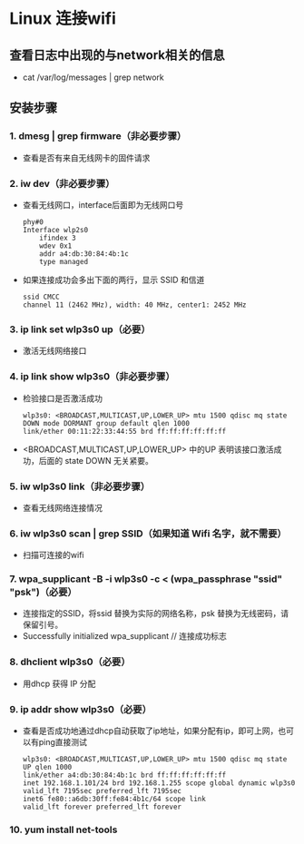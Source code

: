 # Linux 连接wifi

## 查看日志中出现的与network相关的信息

- cat /var/log/messages \| grep network

## 安装步骤

### 1. dmesg \| grep firmware（非必要步骤）

- 查看是否有来自无线网卡的固件请求

### 2. iw dev（非必要步骤）

- 查看无线网口，interface后面即为无线网口号

    ``` shell
    phy#0
    Interface wlp2s0
        ifindex 3
        wdev 0x1
        addr a4:db:30:84:4b:1c
        type managed
    ```

- 如果连接成功会多出下面的两行，显示 SSID 和信道

    ``` shell
    ssid CMCC
    channel 11 (2462 MHz), width: 40 MHz, center1: 2452 MHz
    ```

### 3. ip link set wlp3s0 up（必要）

- 激活无线网络接口

### 4. ip link show wlp3s0（非必要步骤）

- 检验接口是否激活成功

    ``` shell
    wlp3s0: <BROADCAST,MULTICAST,UP,LOWER_UP> mtu 1500 qdisc mq state DOWN mode DORMANT group default qlen 1000
    link/ether 00:11:22:33:44:55 brd ff:ff:ff:ff:ff:ff 
    ```

- <BROADCAST,MULTICAST,UP,LOWER_UP> 中的UP 表明该接口激活成功，后面的 state DOWN 无关紧要。

### 5. iw wlp3s0 link（非必要步骤）

- 查看无线网络连接情况

### 6. iw wlp3s0 scan \| grep SSID（如果知道 Wifi 名字，就不需要）

- 扫描可连接的wifi

### 7. wpa_supplicant -B -i wlp3s0 -c < (wpa_passphrase "ssid" "psk")（必要）

- 连接指定的SSID，将ssid 替换为实际的网络名称，psk 替换为无线密码，请保留引号。
- Successfully initialized wpa_supplicant //  连接成功标志

### 8. dhclient wlp3s0（必要）

- 用dhcp 获得 IP 分配

### 9. ip addr show wlp3s0（必要）

- 查看是否成功地通过dhcp自动获取了ip地址，如果分配有ip，即可上网，也可以有ping直接测试

    ``` shell
    wlp3s0: <BROADCAST,MULTICAST,UP,LOWER_UP> mtu 1500 qdisc mq state UP qlen 1000
    link/ether a4:db:30:84:4b:1c brd ff:ff:ff:ff:ff:ff
    inet 192.168.1.101/24 brd 192.168.1.255 scope global dynamic wlp3s0
    valid_lft 7195sec preferred_lft 7195sec
    inet6 fe80::a6db:30ff:fe84:4b1c/64 scope link 
    valid_lft forever preferred_lft forever
    ```

### 10. yum install net-tools